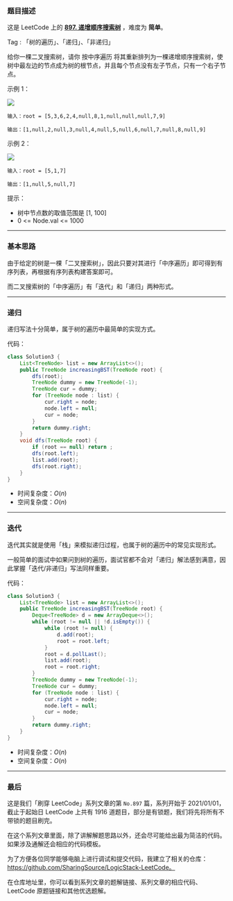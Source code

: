 ### 题目描述

这是 LeetCode 上的 **[897. 递增顺序搜索树](https://leetcode-cn.com/problems/increasing-order-search-tree/solution/gong-shui-san-xie-yi-ti-shuang-jie-di-gu-yc8l/)** ，难度为 **简单**。

Tag : 「树的遍历」、「递归」、「非递归」



给你一棵二叉搜索树，请你 按中序遍历 将其重新排列为一棵递增顺序搜索树，使树中最左边的节点成为树的根节点，并且每个节点没有左子节点，只有一个右子节点。

示例 1：

![](https://assets.leetcode.com/uploads/2020/11/17/ex1.jpg)

```
输入：root = [5,3,6,2,4,null,8,1,null,null,null,7,9]

输出：[1,null,2,null,3,null,4,null,5,null,6,null,7,null,8,null,9]
```
示例 2：

![](https://assets.leetcode.com/uploads/2020/11/17/ex2.jpg)

```
输入：root = [5,1,7]

输出：[1,null,5,null,7]
```

提示：
* 树中节点数的取值范围是 [1, 100]
* 0 <= Node.val <= 1000


---

### 基本思路

由于给定的树是一棵「二叉搜索树」，因此只要对其进行「中序遍历」即可得到有序列表，再根据有序列表构建答案即可。

而二叉搜索树的「中序遍历」有「迭代」和「递归」两种形式。

---

### 递归

递归写法十分简单，属于树的遍历中最简单的实现方式。

代码：
```Java []
class Solution3 {
    List<TreeNode> list = new ArrayList<>();
    public TreeNode increasingBST(TreeNode root) {
        dfs(root);
        TreeNode dummy = new TreeNode(-1);
        TreeNode cur = dummy;
        for (TreeNode node : list) {
            cur.right = node;
            node.left = null;
            cur = node;
        }
        return dummy.right;
    }
    void dfs(TreeNode root) {
        if (root == null) return ;
        dfs(root.left);
        list.add(root);
        dfs(root.right);
    }
}
```
* 时间复杂度：$O(n)$
* 空间复杂度：$O(n)$

---

### 迭代

迭代其实就是使用「栈」来模拟递归过程，也属于树的遍历中的常见实现形式。

一般简单的面试中如果问到树的遍历，面试官都不会对「递归」解法感到满意，因此掌握「迭代/非递归」写法同样重要。

代码：
```Java []
class Solution3 {
    List<TreeNode> list = new ArrayList<>();
    public TreeNode increasingBST(TreeNode root) {
        Deque<TreeNode> d = new ArrayDeque<>();
        while (root != null || !d.isEmpty()) {
            while (root != null) {
                d.add(root);
                root = root.left;
            }
            root = d.pollLast();
            list.add(root);
            root = root.right;
        }   
        TreeNode dummy = new TreeNode(-1);
        TreeNode cur = dummy;
        for (TreeNode node : list) {
            cur.right = node;
            node.left = null;
            cur = node;
        }
        return dummy.right;
    }
}
```
* 时间复杂度：$O(n)$
* 空间复杂度：$O(n)$

---

### 最后

这是我们「刷穿 LeetCode」系列文章的第 `No.897` 篇，系列开始于 2021/01/01，截止于起始日 LeetCode 上共有 1916 道题目，部分是有锁题，我们将先将所有不带锁的题目刷完。

在这个系列文章里面，除了讲解解题思路以外，还会尽可能给出最为简洁的代码。如果涉及通解还会相应的代码模板。

为了方便各位同学能够电脑上进行调试和提交代码，我建立了相关的仓库：https://github.com/SharingSource/LogicStack-LeetCode。

在仓库地址里，你可以看到系列文章的题解链接、系列文章的相应代码、LeetCode 原题链接和其他优选题解。

